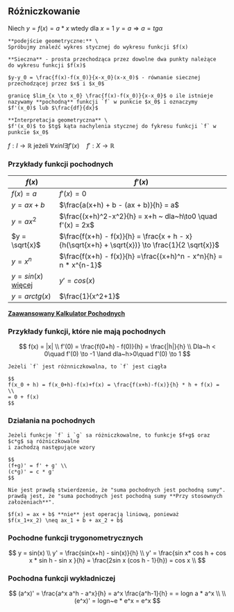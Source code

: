 ## Różniczkowanie

Niech $y = f(x) = a * x$ wtedy dla $x = 1~y = a \Rightarrow a = tg \alpha$

```{note}
**podejście geometryczne:** \
Spróbujmy znaleźć wykres stycznej do wykresu funkcji $f(x)

**Sieczna** - prosta przechodząca przez dowolne dwa punkty należące
do wykresu funkcji $f(x)$

$y-y_0 = \frac{f(x)-f(x_0)}{x-x_0}(x-x_0)$ - równanie siecznej przechodzącej przez $x$ i $x_0$
```

```{admonition} Definicja pochodnej
granicę $lim_{x \to x_0} \frac{f(x)-f(x_0)}{x-x_0}$ o ile istnieje
nazywamy **pochodną** funkcji `f` w punkcie $x_0$ i oznaczymy $f'(x_0)$ lub $\frac{df}{dx}$
```

```{important}
**Interpretacja geometryczna** \
$f'(x_0)$ to $tg$ kąta nachylenia stycznej do fykresu funkcji `f` w punkcie $x_0$
```

$f: I \to \mathbb{R}$ 
jeżeli $\forall x in I \exists f'(x)\quad f' : X \to \mathbb{R}$

### Przykłady funkcji pochodnych

| $f(x)$ | $f'(x)$ |
|---|---|
| $f(x) = a$ | $f'(x) = 0$ |
| $y = ax + b$ | $\frac{a(x+h) + b - (ax + b)}{h} = a$ |
| $y = ax^2$ | $\frac{(x+h)^2-x^2}{h} = x+h ~ dla~h\to0 \quad f'(x) = 2x$
| $y = \sqrt{x}$ | $\frac{f(x+h) - f(x)}{h} = \frac{x + h - x}{h(\sqrt{x+h} + \sqrt{x})} \to \frac{1}{2 \sqrt{x}}$ |
| $y = x^n$ | $\frac{f(x+h) - f(x)}{h} =\frac{(x+h)^n - x^n}{h} = n * x^{n-1}$ |
| $y = sin(x)$ [więcej](#pochodne-funkcji-trygonometrycznych) | $y' = cos(x)$ |
| $y = arctg(x)$ | $\frac{1}{x^2+1}$ |

**[Zaawansowany Kalkulator Pochodnych](https://mathdf.com/der/pl/)**

### Przykłady funkcji, które nie mają pochodnych

$$
f(x) = |x| \\
f'(0) = \frac{f(0+h) - f(0)}{h} = \frac{|h|}{h} \\
Dla~h < 0\quad f'(0) \to -1 \land dla~h>0\quad f'(0) \to 1
$$


```{admonition} Twierdzenie o ciągłości funkcji różniczkowalnej
Jeżeli `f` jest różnniczkowalna, to `f` jest ciągła

$$
f(x_0 + h) = f(x_0+h)-f(x)+f(x) = \frac{f(x+h)-f(x)}{h} * h + f(x) = \\
= 0 + f(x)
$$
```

### Działania na pochodnych

```{admonition} Twierdzenie o różniczkowalności złożeń funkcji różniczkowalnych
Jeżeli funkcje `f` i `g` sa różniczkowalne, to funkcje $f+g$ oraz $c*g$ są różniczkowalne
i zachodzą następujące wzory

$$
(f+g)' = f' + g' \\
(c*g)' = c * g'
$$
```

```{tip}
Nie jest prawdą stwierdzenie, że "suma pochodnych jest pochodną sumy".
prawdą jest, że "suma pochodnych jest pochodną sumy **Przy stosownych założeniach**".
```

```{tip}
$f(x) = ax + b$ **nie** jest operacją liniową, ponieważ
$f(x_1+x_2) \neq ax_1 + b + ax_2 + b$
```

### Pochodne funkcji trygonometrycznych

$$
y = sin(x) \\
y' = \frac{sin(x+h) - sin(x)}{h} \\
y' = \frac{sin x* cos h + cos x * sin h - sin x }{h} = \frac{2sin x (cos h - 1}{h}) = cos x \\
$$

### Pochodna funkcji wykładniczej

$$
(a^x)' = \frac{a^x a^h - a^x}{h} = a^x \frac{a^h-1}{h} =
= logn a * a^x \\
\\
(e^x)' = logn~e * e^x = e^x
$$
